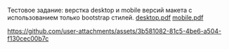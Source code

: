 Тестовое задание: верстка desktop и mobile версий макета с использованием только bootstrap стилей.
[desktop.pdf](https://github.com/user-attachments/files/18310740/desktop.pdf)
[mobile.pdf](https://github.com/user-attachments/files/18310741/mobile.pdf)

https://github.com/user-attachments/assets/3b581082-81c5-4be6-a504-f130cec00b7c

